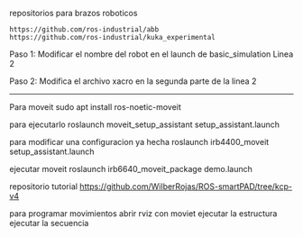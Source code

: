 repositorios para brazos roboticos

    https://github.com/ros-industrial/abb
    https://github.com/ros-industrial/kuka_experimental

Paso 1: Modificar el nombre del robot en el launch de basic_simulation Linea 2

Paso 2: Modifica el archivo xacro en la segunda parte de la linea 2

-----------------------------------------------------------
Para moveit
    sudo apt install ros-noetic-moveit

para ejecutarlo 
    roslaunch moveit_setup_assistant setup_assistant.launch

para modificar una configuracion ya hecha
    roslaunch irb4400_moveit setup_assistant.launch

ejecutar moveit
    roslaunch irb6640_moveit_package demo.launch 

repositorio tutorial
    https://github.com/WilberRojas/ROS-smartPAD/tree/kcp-v4


para programar movimientos
    abrir rviz con moviet
    ejecutar la estructura
    ejecutar la secuencia
